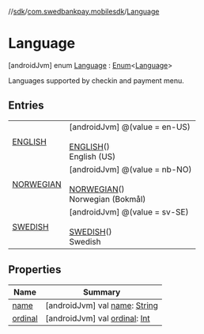 //[sdk](../../../index.md)/[com.swedbankpay.mobilesdk](../index.md)/[Language](index.md)



# Language  
 [androidJvm] enum [Language](index.md) : [Enum](https://kotlinlang.org/api/latest/jvm/stdlib/kotlin/-enum/index.html)<[Language](index.md)> 

Languages supported by checkin and payment menu.

   


## Entries  
  
| | |
|---|---|
| <a name="com.swedbankpay.mobilesdk/Language.ENGLISH///PointingToDeclaration/"></a>[ENGLISH](-e-n-g-l-i-s-h/index.md)| <a name="com.swedbankpay.mobilesdk/Language.ENGLISH///PointingToDeclaration/"></a> [androidJvm] @(value = en-US)  <br>  <br>[ENGLISH](-e-n-g-l-i-s-h/index.md)()  <br>English (US)   <br>|
| <a name="com.swedbankpay.mobilesdk/Language.NORWEGIAN///PointingToDeclaration/"></a>[NORWEGIAN](-n-o-r-w-e-g-i-a-n/index.md)| <a name="com.swedbankpay.mobilesdk/Language.NORWEGIAN///PointingToDeclaration/"></a> [androidJvm] @(value = nb-NO)  <br>  <br>[NORWEGIAN](-n-o-r-w-e-g-i-a-n/index.md)()  <br>Norwegian (Bokmål)   <br>|
| <a name="com.swedbankpay.mobilesdk/Language.SWEDISH///PointingToDeclaration/"></a>[SWEDISH](-s-w-e-d-i-s-h/index.md)| <a name="com.swedbankpay.mobilesdk/Language.SWEDISH///PointingToDeclaration/"></a> [androidJvm] @(value = sv-SE)  <br>  <br>[SWEDISH](-s-w-e-d-i-s-h/index.md)()  <br>Swedish   <br>|


## Properties  
  
|  Name |  Summary | 
|---|---|
| <a name="com.swedbankpay.mobilesdk/Language/name/#/PointingToDeclaration/"></a>[name](index.md#%5Bcom.swedbankpay.mobilesdk%2FLanguage%2Fname%2F%23%2FPointingToDeclaration%2F%5D%2FProperties%2F-859440000)| <a name="com.swedbankpay.mobilesdk/Language/name/#/PointingToDeclaration/"></a> [androidJvm] val [name](index.md#%5Bcom.swedbankpay.mobilesdk%2FLanguage%2Fname%2F%23%2FPointingToDeclaration%2F%5D%2FProperties%2F-859440000): [String](https://kotlinlang.org/api/latest/jvm/stdlib/kotlin/-string/index.html)   <br>|
| <a name="com.swedbankpay.mobilesdk/Language/ordinal/#/PointingToDeclaration/"></a>[ordinal](index.md#%5Bcom.swedbankpay.mobilesdk%2FLanguage%2Fordinal%2F%23%2FPointingToDeclaration%2F%5D%2FProperties%2F-859440000)| <a name="com.swedbankpay.mobilesdk/Language/ordinal/#/PointingToDeclaration/"></a> [androidJvm] val [ordinal](index.md#%5Bcom.swedbankpay.mobilesdk%2FLanguage%2Fordinal%2F%23%2FPointingToDeclaration%2F%5D%2FProperties%2F-859440000): [Int](https://kotlinlang.org/api/latest/jvm/stdlib/kotlin/-int/index.html)   <br>|

